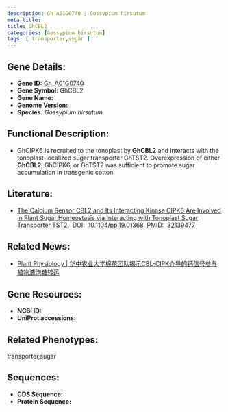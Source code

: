 ```yaml
---
description: Gh_A01G0740 ; Gossypium hirsutum
meta_title:
title: GhCBL2
categories: [Gossypium hirsutum]
tags: [ transporter,sugar ]
---
```


## Gene Details:
- **Gene ID:**	[Gh_A01G0740]()
- **Gene Symbol:** GhCBL2
- **Gene Name:** 
- **Genome Version:** []()
- **Species:** *Gossypium hirsutum*

## Functional Description:
   - GhCIPK6 is recruited to the tonoplast by **GhCBL2** and interacts with the tonoplast-localized sugar transporter GhTST2. Overexpression of either **GhCBL2**, GhCIPK6, or GhTST2 was sufficient to promote sugar accumulation in transgenic cotton

## Literature:
   - [The Calcium Sensor CBL2 and Its Interacting Kinase CIPK6 Are Involved in Plant Sugar Homeostasis via Interacting with Tonoplast Sugar Transporter TST2.]( https://academic.oup.com/plphys/article/183/1/236/6116274?login=true)&nbsp;&nbsp;DOI:&nbsp;&nbsp;[10.1104/pp.19.01368](https://academic.oup.com/plphys/article/183/1/236/6116274?login=true)&nbsp;&nbsp;PMID:&nbsp;&nbsp;[32139477](https://pubmed.ncbi.nlm.nih.gov/32139477/)

## Related News:
   - [Plant Physiology | 华中农业大学棉花团队揭示CBL-CIPK介导的钙信号参与植物液泡糖转运](https://mp.weixin.qq.com/s?__biz=Mzg3MDEwNDEyMg==&mid=2247487605&idx=1&sn=8754ab03be1c80d4c4169260538d7a2c&chksm=ce93bd20f9e4343647a4e4f20cda70d2d8708c118dd35bb375243ac7878a97e3c23bf12df009&scene=27#wechat_redirect)

## Gene Resources:
- **NCBI ID:** [](https://www.ncbi.nlm.nih.gov/gene/?term=)
- **UniProt accessions:** [](https://www.uniprot.org/uniprotkb//entry)

## Related Phenotypes:
transporter,sugar

## Sequences:
- **CDS Sequence:**
- **Protein Sequence:**
